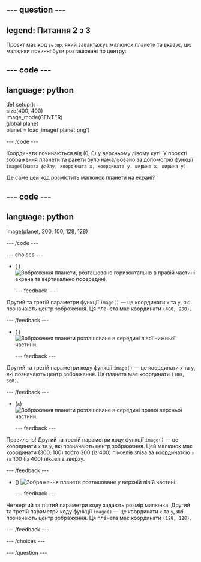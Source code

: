 
--- question ---
---
legend: Питання 2 з 3
---

Проєкт має код `setup`, який завантажує малюнок планети та вказує, що малюнки повинні бути розташовані по центру:

--- code ---
---
language: python
---

def setup():   
size(400, 400)   
image_mode(CENTER)   
global planet   
planet = load_image('planet.png')

--- /code ---

Координати починаються від (0, 0) у верхньому лівому куті. У проєкті зображення планети та ракети було намальовано за допомогою функції `image((назва файлу, координата x, координата y, ширина x, ширина y)`.

Де саме цей код розмістить малюнок планети на екрані?

--- code ---
---
language: python
---

image(planet, 300, 100, 128, 128)

--- /code ---

--- choices ---

- ( ) ![Зображення планети, розташоване горизонтально в правій частині екрана та вертикально посередині.](images/planet400200.png)

  --- feedback ---

Другий та третій параметри функції `image()` — це координати `x` та `y`, які позначають центр зображення. Ця планета має координати `(400, 200)`.

  --- /feedback ---

- ( ) ![Зображення планети розташоване в середині лівої нижньої частини.](images/planet100300.png)

  --- feedback ---

Другий та третій параметри коду функції `image()` — це координати `x` та `y`, які позначають центр зображення. Ця планета має координати `(100, 300)`.

  --- /feedback ---

- (x) ![Зображення планети розташоване в середині правої верхньої частини.](images/planet300100.png)

  --- feedback ---

Правильно! Другий та третій параметри коду функції `image()` — це координати `x` та `y`, які позначають центр зображення. Цей малюнок має координати (300, 100) тобто 300 (із 400) пікселів зліва за координатою `x` та 100 (із 400) пікселів зверху.

  --- /feedback ---

- () ![Зображення планети розташоване у верхній лівій частині.](images/planet128128.png)

  --- feedback ---

Четвертий та п'ятий параметри коду задають розмір малюнка. Другий та третій параметри коду функції `image()` — це координати `x` та `y`, які позначають центр зображення. Ця планета має координати `(128, 128)`.

  --- /feedback ---

--- /choices ---

--- /question ---

